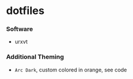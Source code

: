 # dotfiles

### Software
* urxvt


### Additional Theming
* `Arc Dark`, custom colored in orange, see code
